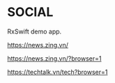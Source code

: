 # SOCIAL
RxSwift demo app.

https://news.zing.vn/

https://news.zing.vn/?browser=1

https://techtalk.vn/tech?browser=1

